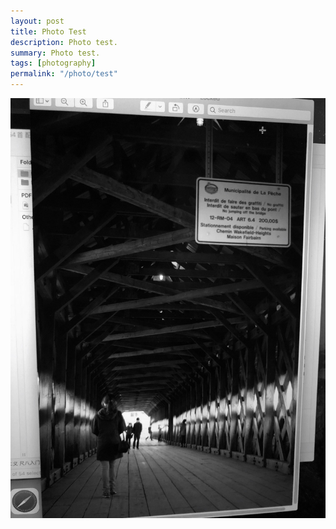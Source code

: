 ```yaml
---
layout: post
title: Photo Test
description: Photo test.
summary: Photo test.
tags: [photography]
permalink: "/photo/test"
---
```


![Chemin Wakefield-Heights](/assets/img/chemin_wakefield_heights.jpg)
